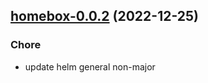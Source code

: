 

## [homebox-0.0.2](https://github.com/truecharts/charts/compare/homebox-0.0.1...homebox-0.0.2) (2022-12-25)

### Chore

- update helm general non-major
  
  